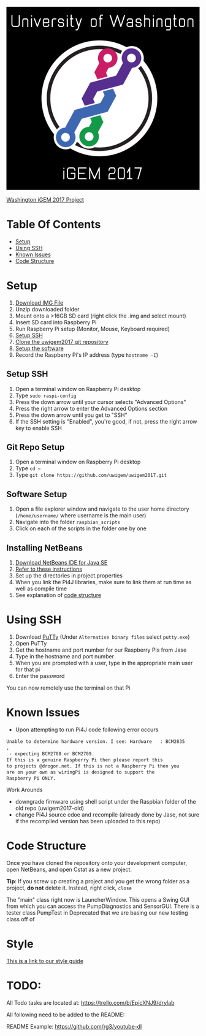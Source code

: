 ![UW IGEM Logo](final_logo.png)

[Washington iGEM 2017 Project](http://2017.igem.org/Team:Washington)

# Table Of Contents

 - [Setup](#setup)
 - [Using SSH](#using-ssh)
 - [Known Issues](#known-issues)
 - [Code Structure](#code-structure)

# Setup
1. [Download IMG File](https://www.raspberrypi.org/downloads/raspbian/)
2. Unzip downloaded folder
3. Mount onto a >16GB SD card (right click the .img and select mount)
4. Insert SD card into Raspberry Pi
5. Run Raspberry Pi setup (Monitor, Mouse, Keyboard required)
6. [Setup SSH](##SetupSSH) 
7. [Clone the uwigem2017 git repository](##GitRepoSetup)
8. [Setup the software](#SoftwareSetup)
9. Record the Raspberry Pi's IP address (type `hostname -I`)

## Setup SSH

1. Open a terminal window on Raspberry Pi desktop
2. Type `sudo raspi-config`
3. Press the down arrow until your cursor selects "Advanced Options"
4. Press the right arrow to enter the Advanced Options section
5. Press the down arrow until you get to "SSH"
6. If the SSH setting is "Enabled", you're good, if not, press the right arrow key to enable SSH

## Git Repo Setup

1. Open a terminal window on Raspberry Pi desktop
2. Type `cd ~`
3. Type `git clone https://github.com/uwigem/uwigem2017.git`

## Software Setup

1. Open a file explorer window and navigate to the user home directory (`/home/username/` where username is the main user)
2. Navigate into the folder `raspbian_scripts`
3. Click on each of the scripts in the folder one by one

## Installing NetBeans

1. [Download NetBeans IDE for Java SE](https://netbeans.org/downloads/start.html?platform=linux&lang=en&option=javase)
2. [Refer to these instructions](https://netbeans.org/community/releases/36/install.html#unix)
3. Set up the directories in project.properties
4. When you link the Pi4J libraries, make sure to link them at run time as well as compile time
5. See explanation of [code structure](#code-structure)

# Using SSH

1. Download [PuTTy](www.putty.org "putty") (Under `Alternative binary files` select `putty.exe`)
2. Open PuTTy
3. Get the hostname and port number for our Raspberry Pis from Jase
4. Type in the hostname and port number
5. When you are prompted with a user, type in the appropriate main user for that pi
6. Enter the password

You can now remotely use the terminal on that Pi

# Known Issues
- Upon attempting to run Pi4J code following error occurs
~~~~
Unable to determine hardware version. I see: Hardware   : BCM2835
,
 - expecting BCM2708 or BCM2709.
If this is a genuine Raspberry Pi then please report this 
to projects @drogon.net. If this is not a Raspberry Pi then you
are on your own as wiringPi is designed to support the 
Raspberry Pi ONLY.
~~~~
Work Arounds
 - downgrade firmware using shell script under the Raspbian folder of the old repo (uwigem2017-old)
 - change Pi4J source cdoe and recompile (already done by Jase, not sure if the recompiled version has been uploaded to this repo)

# Code Structure

Once you have cloned the repository onto your development computer, open NetBeans, and open Cstat as a new project.

**Tip**: If you screw up creating a project and you get the wrong folder as a project, **do not** delete it. Instead, right click, `close`

The "main" class right now is LauncherWindow. This opens a Swing GUI from which you can access the PumpDiagnostics and SensorGUI. There is a tester class PumpTest in Deprecated that we are basing our new testing class off of

# Style 

[This is a link to our style guide](https://docs.google.com/document/d/1yj8CQqgwJOqUnpGy8NXgSrQa9QJvarw91EB4vhZKkh8/edit?usp=sharing)

# TODO: 
All Todo tasks are located at: https://trello.com/b/EpicXNJ9/drylab

All following need to be added to the README:

README Example: https://github.com/rg3/youtube-dl
